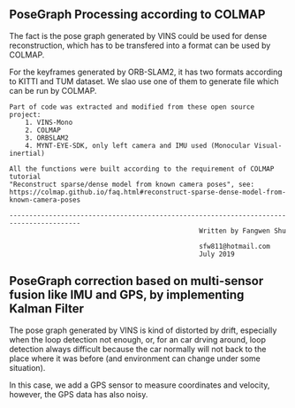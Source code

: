 ## PoseGraph Processing according to COLMAP

The fact is the pose graph generated by VINS could be used for dense reconstruction, which has to be transfered into a format can be used by COLMAP. <br>

For the keyframes generated by ORB-SLAM2, it has two formats according to KITTI and TUM dataset. We slao use one of them to generate file which can be run by COLMAP.

```
Part of code was extracted and modified from these open source project: 
    1. VINS-Mono
    2. COLMAP
    3. ORBSLAM2
    4. MYNT-EYE-SDK, only left camera and IMU used (Monocular Visual-inertial)

All the functions were built according to the requirement of COLMAP tutorial
"Reconstruct sparse/dense model from known camera poses", see:
https://colmap.github.io/faq.html#reconstruct-sparse-dense-model-from-known-camera-poses

----------------------------------------------------------------------------------------
                                                Written by Fangwen Shu

                                                sfw811@hotmail.com
                                                July 2019
```

## PoseGraph correction based on multi-sensor fusion like IMU and GPS, by implementing Kalman Filter

The pose graph generated by VINS is kind of distorted by drift, especially when the loop detection not enough, or, for an car drving around, loop detection always difficult because the car normally will not back to the place where it was before (and environment can change under some situation).

In this case, we add a GPS sensor to measure coordinates and velocity, however, the GPS data has also noisy.